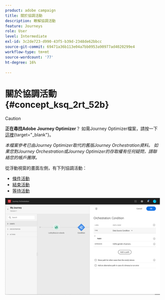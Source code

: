 ```yaml
---
product: adobe campaign
title: 關於協調活動
description: 瞭解協調活動
feature: Journeys
role: User
level: Intermediate
exl-id: 3c2de723-d990-43f5-b39d-2348de62bbcc
source-git-commit: 69471a36b113e04a7bb0953a90977ad4020299e4
workflow-type: tm+mt
source-wordcount: '77'
ht-degree: 16%

---
```


# 關於協調活動 {#concept_ksq_2rt_52b}


>[!CAUTION]
>
>**正在尋找Adobe Journey Optimizer**？ 如需Journey Optimizer檔案，請按一下[這裡](https://experienceleague.adobe.com/zh-hant/docs/journey-optimizer/using/ajo-home){target="_blank"}。
>
>
>_本檔案參考已由Journey Optimizer取代的舊版Journey Orchestration資料。 如果您對Journey Orchestration或Journey Optimizer的存取權有任何疑問，請聯絡您的帳戶團隊。_


從浮動視窗的畫面左側，有下列協調活動：

* [條件活動](../building-journeys/condition-activity.md)
* [結束活動](../building-journeys/end-activity.md)
* [等待活動](../building-journeys/wait-activity.md)

![](../assets/journey49.png)
